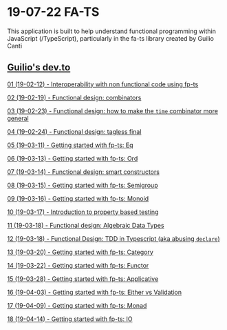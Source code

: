 # 19-07-22 FA-TS

This application is built to help understand functional programming within JavaScript (/TypeScript),
particularly in the fa-ts library created by Guilio Canti

## [Guilio's dev\.to](https://dev.to/gcanti)

[01 (19-02-12) - Interoperability with non functional code using fp-ts](https://dev.to/gcanti/interoperability-with-non-functional-code-using-fp-ts-432e)

[02 (19-02-19) - Functional design: combinators](https://dev.to/gcanti/functional-design-combinators-14pn)

[03 (19-02-23) - Functional design: how to make the `time` combinator more general](https://dev.to/gcanti/functional-design-how-to-make-the-time-combinator-more-general-3fge)

[04 (19-02-24) - Functional design: tagless final](https://dev.to/gcanti/functional-design-tagless-final-332k)

[05 (19-03-11) - Getting started with fp-ts: Eq](https://dev.to/gcanti/getting-started-with-fp-ts-setoid-39f3)

[06 (19-03-13) - Getting started with fp-ts: Ord](https://dev.to/gcanti/getting-started-with-fp-ts-ord-5f1e)

[07 (19-03-14) - Functional design: smart constructors](https://dev.to/gcanti/functional-design-smart-constructors-14nb)

[08 (19-03-15) - Getting started with fp-ts: Semigroup](https://dev.to/gcanti/getting-started-with-fp-ts-semigroup-2mf7)

[09 (19-03-16) - Getting started with fp-ts: Monoid](https://dev.to/gcanti/getting-started-with-fp-ts-monoid-ja0)

[10 (19-03-17) - Introduction to property based testing](https://dev.to/gcanti/introduction-to-property-based-testing-17nk)

[11 (19-03-18) - Functional design: Algebraic Data Types](https://dev.to/gcanti/functional-design-algebraic-data-types-36kf)

[12 (19-03-18) - Functional Design: TDD in Typescript (aka abusing `declare`)](https://dev.to/gcanti/functional-design-tdd-in-typescript-aka-abusing-declare-59il)

[13 (19-03-20) - Getting started with fp-ts: Category](https://dev.to/gcanti/getting-started-with-fp-ts-category-4c9a)

[14 (19-03-22) - Getting started with fp-ts: Functor](https://dev.to/gcanti/getting-started-with-fp-ts-functor-36ek)

[15 (19-03-28) - Getting started with fp-ts: Applicative](https://dev.to/gcanti/getting-started-with-fp-ts-applicative-1kb3)

[16 (19-04-03) - Getting started with fp-ts: Either vs Validation](https://dev.to/gcanti/getting-started-with-fp-ts-either-vs-validation-5eja)

[17 (19-04-09) - Getting started with fp-ts: Monad](https://dev.to/gcanti/getting-started-with-fp-ts-monad-6k)

[18 (19-04-14) - Getting started with fp-ts: IO](https://dev.to/gcanti/getting-started-with-fp-ts-io-36p6)
